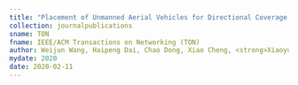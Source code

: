 ```yaml
---
title: "Placement of Unmanned Aerial Vehicles for Directional Coverage in 3D Space"
collection: journalpublications
sname: TON
fname: IEEE/ACM Transactions on Networking (TON)
author: Weijun Wang, Haipeng Dai, Chao Dong, Xiao Cheng, <strong>Xiaoyu Wang</strong>, Panlong Yang, and Guihai Chen
mydate: 2020
date: 2020-02-11
---
```


<!--plain: '/files/bib/plainUAVTON.html'
bibtex: '/files/bib/texUAVTON.txt'-->